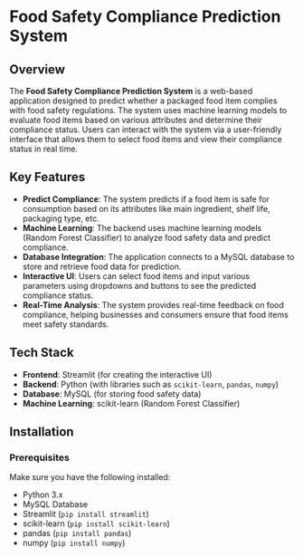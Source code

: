 # Food Safety Compliance Prediction System

## Overview

The **Food Safety Compliance Prediction System** is a web-based application designed to predict whether a packaged food item complies with food safety regulations. The system uses machine learning models to evaluate food items based on various attributes and determine their compliance status. Users can interact with the system via a user-friendly interface that allows them to select food items and view their compliance status in real time.

## Key Features

- **Predict Compliance**: The system predicts if a food item is safe for consumption based on its attributes like main ingredient, shelf life, packaging type, etc.
- **Machine Learning**: The backend uses machine learning models (Random Forest Classifier) to analyze food safety data and predict compliance.
- **Database Integration**: The application connects to a MySQL database to store and retrieve food data for prediction.
- **Interactive UI**: Users can select food items and input various parameters using dropdowns and buttons to see the predicted compliance status.
- **Real-Time Analysis**: The system provides real-time feedback on food compliance, helping businesses and consumers ensure that food items meet safety standards.

## Tech Stack

- **Frontend**: Streamlit (for creating the interactive UI)
- **Backend**: Python (with libraries such as `scikit-learn`, `pandas`, `numpy`)
- **Database**: MySQL (for storing food safety data)
- **Machine Learning**: scikit-learn (Random Forest Classifier)

## Installation

### Prerequisites

Make sure you have the following installed:

- Python 3.x
- MySQL Database
- Streamlit (`pip install streamlit`)
- scikit-learn (`pip install scikit-learn`)
- pandas (`pip install pandas`)
- numpy (`pip install numpy`)
